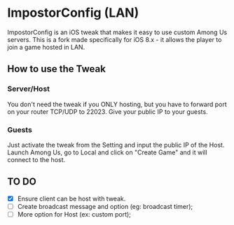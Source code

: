# ImpostorConfig (LAN)
 ImpostorConfig is an iOS tweak that makes it easy to use custom Among Us servers.
 This is a fork made specifically for iOS 8.x - it allows the player to join a game hosted in LAN.
 
## How to use the Tweak
### Server/Host
 You don't need the tweak if you ONLY hosting, but you have to forward port on your router TCP/UDP to 22023.
 Give your public IP to your guests.

### Guests
 Just activate the tweak from the Setting and input the public IP of the Host.
 Launch Among Us, go to Local and click on "Create Game" and it will connect to the host.
 
 ## TO DO
- [x] Ensure client can be host with tweak.
- [ ] Create broadcast message and option (eg: broadcast timer);
- [ ] More option for Host (ex: custom port);
